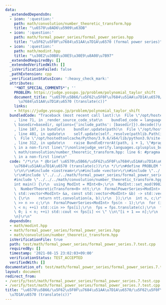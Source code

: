 ```yaml
---
data:
  _extendedDependsOn:
  - icon: ':question:'
    path: math/convolution/number_theoretic_transform.hpp
    title: "\u6570\u8AD6\u5909\u63DB"
  - icon: ':question:'
    path: math/formal_power_series/formal_power_series.hpp
    title: "\u5F62\u5F0F\u7684\u51AA\u7D1A\u6570 (formal power series)"
  - icon: ':question:'
    path: math/modint.hpp
    title: "\u30E2\u30B8\u30E5\u30E9\u8A08\u7B97"
  _extendedRequiredBy: []
  _extendedVerifiedWith: []
  _isVerificationFailed: false
  _pathExtension: cpp
  _verificationStatusIcon: ':heavy_check_mark:'
  attributes:
    '*NOT_SPECIAL_COMMENTS*': ''
    PROBLEM: https://judge.yosupo.jp/problem/polynomial_taylor_shift
    document_title: "\u6570\u5B66/\u5F62\u5F0F\u7684\u51AA\u7D1A\u6570/\u5F62\u5F0F\
      \u7684\u51AA\u7D1A\u6570 (translate(c))"
    links:
    - https://judge.yosupo.jp/problem/polynomial_taylor_shift
  bundledCode: "Traceback (most recent call last):\n  File \"/opt/hostedtoolcache/Python/3.9.6/x64/lib/python3.9/site-packages/onlinejudge_verify/documentation/build.py\"\
    , line 71, in _render_source_code_stat\n    bundled_code = language.bundle(stat.path,\
    \ basedir=basedir, options={'include_paths': [basedir]}).decode()\n  File \"/opt/hostedtoolcache/Python/3.9.6/x64/lib/python3.9/site-packages/onlinejudge_verify/languages/cplusplus.py\"\
    , line 187, in bundle\n    bundler.update(path)\n  File \"/opt/hostedtoolcache/Python/3.9.6/x64/lib/python3.9/site-packages/onlinejudge_verify/languages/cplusplus_bundle.py\"\
    , line 401, in update\n    self.update(self._resolve(pathlib.Path(included), included_from=path))\n\
    \  File \"/opt/hostedtoolcache/Python/3.9.6/x64/lib/python3.9/site-packages/onlinejudge_verify/languages/cplusplus_bundle.py\"\
    , line 312, in update\n    raise BundleErrorAt(path, i + 1, \"#pragma once found\
    \ in a non-first line\")\nonlinejudge_verify.languages.cplusplus_bundle.BundleErrorAt:\
    \ math/convolution/number_theoretic_transform.hpp: line 6: #pragma once found\
    \ in a non-first line\n"
  code: "/*\r\n * @brief \u6570\u5B66/\u5F62\u5F0F\u7684\u51AA\u7D1A\u6570/\u5F62\u5F0F\
    \u7684\u51AA\u7D1A\u6570 (translate(c))\r\n */\r\n#define PROBLEM \"https://judge.yosupo.jp/problem/polynomial_taylor_shift\"\
    \r\n\r\n#include <iostream>\r\n#include <vector>\r\n#include \"../../../math/modint.hpp\"\
    \r\n#include \"../../../math/formal_power_series/formal_power_series.hpp\"\r\n\
    #include \"../../../math/convolution/number_theoretic_transform.hpp\"\r\n\r\n\
    int main() {\r\n  using ModInt = MInt<0>;\r\n  ModInt::set_mod(998244353);\r\n\
    \  NumberTheoreticTransform<0> ntt;\r\n  FormalPowerSeries<ModInt>::set_mul([&](const\
    \ std::vector<ModInt> &a, const std::vector<ModInt> &b) -> std::vector<ModInt>\
    \ {\r\n    return ntt.convolution(a, b);\r\n  });\r\n  int n, c;\r\n  std::cin\
    \ >> n >> c;\r\n  FormalPowerSeries<ModInt> fps(n - 1);\r\n  for (int i = 0; i\
    \ < n; ++i) std::cin >> fps[i];\r\n  fps = fps.translate(c);\r\n  for (int i =\
    \ 0; i < n; ++i) std::cout << fps[i] << \" \\n\"[i + 1 == n];\r\n  return 0;\r\
    \n}\r\n"
  dependsOn:
  - math/modint.hpp
  - math/formal_power_series/formal_power_series.hpp
  - math/convolution/number_theoretic_transform.hpp
  isVerificationFile: true
  path: test/math/formal_power_series/formal_power_series.7.test.cpp
  requiredBy: []
  timestamp: '2021-08-15 23:02:03+09:00'
  verificationStatus: TEST_ACCEPTED
  verifiedWith: []
documentation_of: test/math/formal_power_series/formal_power_series.7.test.cpp
layout: document
redirect_from:
- /verify/test/math/formal_power_series/formal_power_series.7.test.cpp
- /verify/test/math/formal_power_series/formal_power_series.7.test.cpp.html
title: "\u6570\u5B66/\u5F62\u5F0F\u7684\u51AA\u7D1A\u6570/\u5F62\u5F0F\u7684\u51AA\
  \u7D1A\u6570 (translate(c))"
---
```

